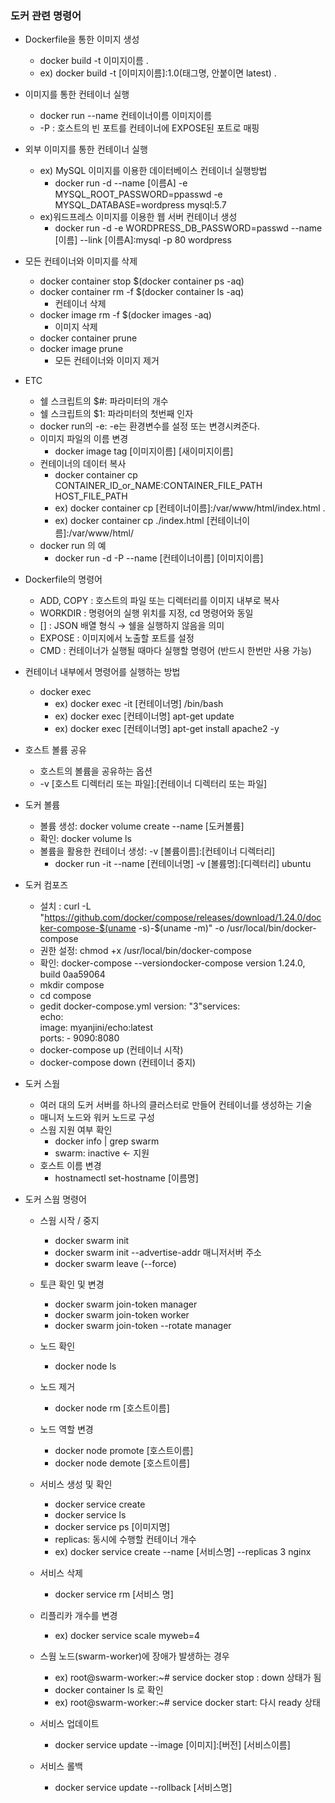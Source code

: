 ### 도커 관련 명령어

* Dockerfile을 통한 이미지 생성
  * docker build -t 이미지이름 .
  * ex) docker build -t [이미지이름]:1.0(태그명, 안붙이면 latest) .
  
* 이미지를 통한 컨테이너 실행
  * docker run --name 컨테이너이름 이미지이름
  * -P : 호스트의 빈 포트를 컨테이너에 EXPOSE된 포트로 매핑
  
* 외부 이미지를 통한 컨테이너 실행
  * ex) MySQL 이미지를 이용한 데이터베이스 컨테이너 실행방법
    * docker run -d --name [이름A] -e MYSQL_ROOT_PASSWORD=ppasswd -e MYSQL_DATABASE=wordpress mysql:5.7
  * ex)워드프레스 이미지를 이용한 웹 서버 컨테이너 생성
    * docker run -d  -e WORDPRESS_DB_PASSWORD=passwd --name [이름]  --link [이름A]:mysql -p 80 wordpress
  
* 모든 컨테이너와 이미지를 삭제
  * docker container stop $(docker container ps -aq)
  * docker container rm -f $(docker container ls -aq)
    * 컨테이너 삭제
  * docker image rm -f $(docker images -aq)
    * 이미지 삭제
  * docker container prune
  * docker image prune
    * 모든 컨테이너와 이미지 제거
  
* ETC
  * 쉘 스크립트의 $#: 파라미터의 개수
  * 쉘 스크립트의 $1: 파라미터의 첫번째 인자
  * docker run의 -e: -e는 환경변수를 설정 또는 변경시켜준다.
  * 이미지 파일의 이름 변경
    * docker image tag [이미지이름] [새이미지이름] 
  * 컨테이너의 데이터 복사
    * docker container cp  CONTAINER_ID_or_NAME:CONTAINER_FILE_PATH HOST_FILE_PATH 
    * ex) docker container cp [컨테이너이름]:/var/www/html/index.html .
    * ex) docker container cp ./index.html [컨테이너이름]:/var/www/html/
  * docker run 의 예
    * docker run -d -P --name [컨테이너이름] [이미지이름]
  
* Dockerfile의 명령어
  * ADD, COPY : 호스트의 파일 또는 디렉터리를 이미지 내부로 복사
  * WORKDIR : 명령어의 실행 위치를 지정, cd 명령어와 동일
  * [] : JSON 배열 형식 → 쉘을 실행하지 않음을 의미
  * EXPOSE : 이미지에서 노출할 포트를 설정
  * CMD : 컨테이너가 실행될 때마다 실행할 명령어 (반드시 한번만 사용 가능)
  
* 컨테이너 내부에서 명령어를 실행하는 방법
  * docker exec
    * ex) docker exec -it [컨테이너명] /bin/bash
    * ex) docker exec [컨테이너명] apt-get update
    * ex) docker exec [컨테이너명] apt-get install apache2 -y
  
* 호스트 볼륨 공유

  * 호스트의 볼륨을 공유하는 옵션
  * -v [호스트 디렉터리 또는 파일]:[컨테이너 디렉터리 또는 파일]

* 도커 볼륨

  * 볼륨 생성: docker volume create --name [도커볼륨]
  * 확인: docker volume ls
  * 볼륨을 활용한 컨테이너 생성: -v [볼륨이름]:[컨테이너 디렉터리]
    * docker run -it --name [컨테이너명] -v [볼륨명]:[디렉터리] ubuntu

* 도커 컴포즈

  * 설치 : curl -L "https://github.com/docker/compose/releases/download/1.24.0/docker-compose-$(uname -s)-$(uname -m)" -o /usr/local/bin/docker-compose
  * 권한 설정: chmod +x /usr/local/bin/docker-compose
  * 확인: docker-compose --versiondocker-compose version 1.24.0, build 0aa59064
  * mkdir compose
  * cd compose
  * gedit docker-compose.yml
    version: "3"services:  
     echo:    
     image: myanjini/echo:latest    
     ports:       - 9090:8080  
  * docker-compose up (컨테이너 시작)
  * docker-compose down (컨테이너 중지)

* 도커 스웜

  * 여러 대의 도커 서버를 하나의 클러스터로 만들어 컨테이너를 생성하는 기술
  * 매니저  노드와 워커 노드로 구성
  * 스웜 지원 여부 확인
    * docker info | grep swarm
    * swarm: inactive ← 지원
  * 호스트 이름 변경
    * hostnamectl set-hostname [이름명]

* 도커 스웜 명령어

  * 스웜 시작 / 중지

    * docker swarm init
    * docker swarm init --advertise-addr 매니저서버 주소
    * docker swarm leave (--force)

  * 토큰 확인 및 변경

    * docker swarm join-token manager
    * docker swarm join-token worker
    * docker swarm join-token --rotate manager

  * 노드 확인

    * docker node ls

  * 노드 제거

    * docker node rm [호스트이름]

  * 노드 역할 변경

    * docker node promote [호스트이름]
    * docker node demote [호스트이름]

  * 서비스 생성 및 확인

    * docker service create
    * docker service ls
    * docker service ps [이미지명]
    * replicas: 동시에 수행할 컨테이너 개수
    * ex) docker service create --name [서비스명] --replicas 3  nginx

  * 서비스 삭제

    * docker service rm [서비스 명]

  * 리플리카 개수를 변경

    * ex) docker service scale myweb=4

  * 스웜 노드(swarm-worker)에 장애가 발생하는 경우

    * ex) root@swarm-worker:~# service docker stop : down 상태가 됨
    * docker container ls 로 확인
    * ex) root@swarm-worker:~# service docker start: 다시 ready 상태

  * 서비스 업데이트

    * docker service update --image [이미지]:[버전] [서비스이름]

  * 서비스 롤백

    * docker service update --rollback [서비스명]

    

